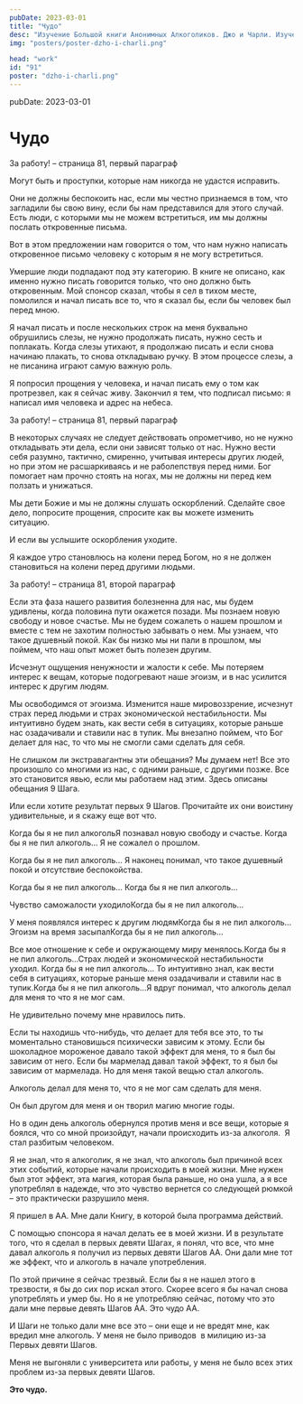 ```yaml
---
pubDate: 2023-03-01
title: "Чудо"
desc: "Изучение Большой книги Анонимных Алкоголиков. Джо и Чарли. Изучение БК. (090)"
img: "posters/poster-dzho-i-charli.png"

head: "work"
id: "91"
poster: "dzho-i-charli.png"
---
```


pubDate: 2023-03-01

# Чудо

За работу! – страница 81, первый параграф

Могут быть и проступки, которые нам никогда не удастся исправить.

Они не должны беспокоить нас, если мы честно признаемся в том, что загладили бы свою вину, если бы нам представился для этого случай. Есть люди, с которыми мы не можем встретиться, им мы должны послать откровенные письма.

Вот в этом предложении нам говорится о том, что нам нужно написать откровенное письмо человеку с которым я не могу встретиться.

Умершие люди подпадают под эту категорию. В книге не описано, как именно нужно писать говорится только, что оно должно быть откровенным. Мой спонсор сказал, чтобы я сел в тихом месте, помолился и начал писать все то, что я сказал бы, если бы человек был перед мною.

Я начал писать и после нескольких строк на меня буквально обрушились слезы, не нужно продолжать писать, нужно сесть и поплакать. Когда слезы утихают, я продолжаю писать и если снова начинаю плакать, то снова откладываю ручку. В этом процессе слезы, а не писанина играют самую важную роль.

Я попросил прощения у человека, и начал писать ему о том как протрезвел, как я сейчас живу. Закончил я тем, что подписал письмо: я написал имя человека и адрес на небеса.

За работу! – страница 81, первый параграф

В некоторых случаях не следует действовать опрометчиво, но не нужно откладывать эти дела, если они зависят только от нас. Нужно вести себя разумно, тактично, смиренно, учитывая интересы других людей, но при этом не расшаркиваясь и не раболепствуя перед ними. Бог помогает нам прочно стоять на ногах, мы не должны ни перед кем ползать и унижаться.

Мы дети Божие и мы не должны слушать оскорблений. Сделайте свое дело, попросите прощения, спросите как вы можете изменить ситуацию.

И если вы услышите оскорбления уходите.

Я каждое утро становлюсь на колени перед Богом, но я не должен становиться на колени перед другими людьми.

За работу! – страница 81, второй параграф

Если эта фаза нашего развития болезненна для нас, мы будем удивлены, когда половина пути окажется позади. Мы познаем новую свободу и новое счастье. Мы не будем сожалеть о нашем прошлом и вместе с тем не захотим полностью забывать о нем. Мы узнаем, что такое душевный покой. Как бы низко мы ни пали в прошлом, мы поймем, что наш опыт может быть полезен другим.

Исчезнут ощущения ненужности и жалости к себе. Мы потеряем интерес к вещам, которые подогревают наше эгоизм, и в нас усилится интерес к другим людям.

Мы освободимся от эгоизма. Изменится наше мировоззрение, исчезнут страх перед людьми и страх экономической нестабильности. Мы интуитивно будем знать, как вести себя в ситуациях, которые раньше нас озадачивали и ставили нас в тупик. Мы внезапно поймем, что Бог делает для нас, то что мы не смогли сами сделать для себя.

Не слишком ли экстравагантны эти обещания? Мы думаем нет! Все это произошло со многими из нас, с одними раньше, с другими позже. Все это становится явью, если мы работаем над этим.
Здесь описаны обещания 9 Шага.

Или если хотите результат первых 9 Шагов. Прочитайте их они воистину удивительные, и я скажу еще вот что.

Когда бы я не пил алкогольЯ познавал новую свободу и счастье. Когда бы я не пил алкоголь… Я не сожалел о прошлом.

Когда бы я не пил алкоголь… Я наконец понимал, что такое душевный покой и отсутствие беспокойства.

Когда бы я не пил алкоголь… Когда бы я не пил алкоголь…

Чувство саможалости уходилоКогда бы я не пил алкоголь…

У меня появлялся интерес к другим людямКогда бы я не пил алкоголь…Эгоизм на время засыпалКогда бы я не пил алкоголь…

Все мое отношение к себе и окружающему миру менялось.Когда бы я не пил алкоголь…Страх людей и экономической нестабильности уходил. Когда бы я не пил алкоголь… То интуитивно знал, как вести себя в ситуациях, которые раньше меня озадачивали и ставили нас в тупик.Когда бы я не пил алкоголь…Я вдруг понимал, что алкоголь делал для меня то что я не мог сам.

Не удивительно почему мне нравилось пить.

Если ты находишь что-нибудь, что делает для тебя все это, то ты моментально становишься психически зависим к этому. Если бы шоколадное мороженое давало такой эффект для меня, то я был бы зависим от него. Если бы мармелад давал такой эффект, то я был бы зависим от мармелада. Но для меня такой вещью стал алкоголь.

Алкоголь делал для меня то, что я не мог сам сделать для меня.

Он был другом для меня и он творил магию многие годы.

Но в один день алкоголь обернулся против меня и все вещи, которые я боялся, что со мной произойдут, начали происходить из-за алкоголя.  Я стал разбитым человеком.

Я не знал, что я алкоголик, я не знал, что алкоголь был причиной всех этих событий, которые начали происходить в моей жизни. Мне нужен был этот эффект, эта магия, которая была раньше, но она ушла, а я все употреблял в надежде, что это чувство вернется со следующей рюмкой – это практически разрушило меня.

Я пришел в АА. Мне дали Книгу, в которой была программа действий.

С помощью спонсора я начал делать ее в моей жизни. И в результате того, что я сделал в первых девяти Шагах, я понял, что все, что мне давал алкоголь я получил из первых девяти Шагов АА. Они дали мне тот же эффект, что и алкоголь в начале употребления.

По этой причине я сейчас трезвый. Если бы я не нашел этого в трезвости, я бы до сих пор искал этого. Скорее всего я бы начал снова употреблять и умер бы. Но я не употребляю сейчас, потому что это дали мне первые девять Шагов АА. Это чудо АА.

И Шаги не только дали мне все это – они еще и не вредят мне, как вредил мне алкоголь. У меня не было приводов  в милицию из-за Первых девяти Шагов.

Меня не выгоняли с университета или работы, у меня не было всех этих проблем из-за первых девяти Шагов.

**Это чудо.**
